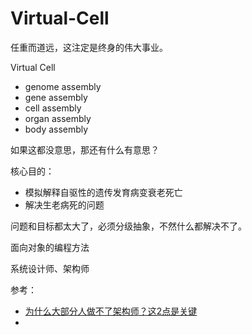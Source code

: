 # Virtual-Cell
任重而道远，这注定是终身的伟大事业。



Virtual Cell

- genome assembly
- gene assembly
- cell assembly
- organ assembly
- body assembly

如果这都没意思，那还有什么有意思？



核心目的：

- 模拟解释自驱性的遗传发育病变衰老死亡
- 解决生老病死的问题



问题和目标都太大了，必须分级抽象，不然什么都解决不了。

面向对象的编程方法

系统设计师、架构师







参考：

- [为什么大部分人做不了架构师？这2点是关键](https://blog.ailemon.net/2019/12/02/two-key-points-for-software-architects/)
- 

